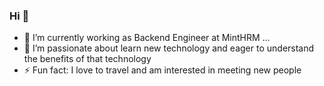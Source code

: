 ### Hi  👋


- 🔭 I’m currently working as Backend Engineer at MintHRM ...
- 🌱 I’m passionate about learn new technology and eager to understand the benefits of that technology
- ⚡ Fun fact: I love to travel and am interested in meeting new people

